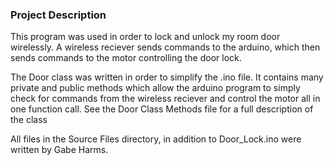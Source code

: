 ### Project Description
This program was used in order to lock and unlock my room door wirelessly. A wireless reciever sends commands to
the arduino, which then sends commands to the motor controlling the door lock.

The Door class was written in order to simplify the .ino file. It contains many private and public methods which 
allow the arduino program to simply check for commands from the wireless reciever and control the motor all in one
function call. See the Door Class Methods file for a full description of the class


All files in the Source Files directory, in addition to Door_Lock.ino were written by Gabe Harms.
